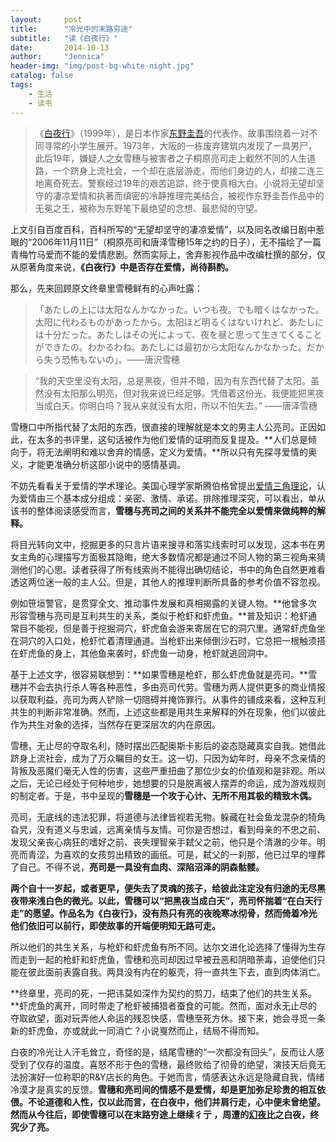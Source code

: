 ```yaml
---
layout:     post
title:      "冷光中的末路穷途"
subtitle:   "读《白夜行》"
date:       2014-10-13
author:     "Jennica"
header-img: "img/post-bg-white-night.jpg"
catalog: false
tags:
    - 生活
    - 读书
---
```


> 《[白夜行](http://baike.baidu.com/link?url=87akb9ltBRPoo5s4nM4a_4o4LJInuLT4IJgnLHGVK57W6bgQzB6oeT2kLgfeEDraCyfjzlyEBFr4BZ7Yt7PDtNgwd4N89T7rMiBE54KukRi)》（1999年），是日本作家[东野圭吾](http://baike.baidu.com/view/529955.htm)的代表作。故事围绕着一对不同寻常的小学生展开。1973年，大阪的一栋废弃建筑内发现了一具男尸，此后19年，嫌疑人之女雪穗与被害者之子桐原亮司走上截然不同的人生道路，一个跻身上流社会，一个却在底层游走。而他们身边的人，却接二连三地离奇死去。警察经过19年的艰苦追踪，终于使真相大白。小说将无望却坚守的凄凉爱情和执著而缜密的冷静推理完美结合，被视作东野圭吾作品中的无冕之王，被称为东野笔下最绝望的念想、最悲恸的守望。

上文引自百度百科，百科所写的“无望却坚守的凄凉爱情”，以及同名改编日剧中惹眼的“2006年11月11日”（桐原亮司和唐泽雪穂15年之约的日子），无不描绘了一篇青梅竹马爱而不能的爱情悲剧。然而实际上，舍弃影视作品中改编杜撰的部分，仅从原著角度来说，**《白夜行》中是否存在爱情，尚待斟酌。**

那么，先来回顾原文终章里雪穂鲜有的心声吐露：

>「あたしの上には太阳なんかなかった。いつも夜。でも暗くはなかった。太阳に代わるものがあったから。太阳ほど明るくはないけれど、あたしには十分だった。あたしはその光によって、夜を昼と思って生きてくることができたの。わかるわね。あたしには最初から太阳なんかなかった。だから失う恐怖もないの」。——唐沢雪穂

> “我的天空里没有太阳，总是黑夜，但并不暗，因为有东西代替了太阳。虽然没有太阳那么明亮，但对我来说已经足够。凭借着这份光，我便能把黑夜当成白天。你明白吗？我从来就没有太阳，所以不怕失去。” ——唐泽雪穗

雪穗口中所指代替了太阳的东西，很直接的理解就是本文的男主人公亮司。正因如此，在太多的书评里，这句话被作为他们爱情的证明而反复提及。**人们总是倾向于，将无法阐明和难以舍弃的情感，定义为爱情。**所以只有先探寻爱情的奥义，才能更准确分析这部小说中的感情基调。

不妨先看看关于爱情的学术理论。美国心理学家斯腾伯格曾提出[爱情三角理论](https://en.wikipedia.org/wiki/Triangular_theory_of_love)，认为爱情由三个基本成分组成：亲密、激情、承诺。排除推理深究，可以看出，单从该书的整体阅读感受而言，**雪穗与亮司之间的关系并不能完全以爱情来做纯粹的解释。**

将目光转向文中，挖掘更多的只言片语来搜寻和落实线索时可以发现，这本书在男女主角的心理描写方面极其隐晦，绝大多数情况都是通过不同人物的第三视角来猜测他们的心思。读者获得了所有线索尚不能得出确切结论，书中的角色自然更难看透这两位迷一般的主人公。但是，其他人的推理判断所具备的参考价值不容忽视。

例如笹垣警官，是贯穿全文、推动事件发展和真相揭露的关键人物。**他曾多次形容雪穗与亮司是互利共生的关系，类似于枪虾和虾虎鱼。**普及知识：枪虾通常目不能视，但是善于挖掘洞穴，虾虎鱼会游来寄居在它的洞穴里。通常虾虎鱼坐在洞穴的入口处，枪虾忙着清理通道。当枪虾出来倾倒沙石时，它总把一根触须搭在虾虎鱼的身上，其他鱼来袭时，虾虎鱼一动身，枪虾就逃回洞中。

基于上述文字，很容易联想到：**如果雪穗是枪虾，那么虾虎鱼就是亮司。**雪穗并不会去执行杀人等各种恶性，多由亮司代劳。雪穗为两人提供更多的商业情报以获取利益，亮司为两人铲除一切阻碍并掩饰罪行。从事件的铺成来看，这种互利共生的判断非常准确。然而，上述这些都是用共生来解释的外在现象，他们以彼此作为共生对象的选择，当然存在更深层次的内在原因。

雪穗，无止尽的夺取名利，随时摆出匹配奥斯卡影后的姿态隐藏真实自我。她借此跻身上流社会，成为了万众瞩目的女王。这一切，只因为幼年时，母亲不念亲情的背叛及恶魔们毫无人性的伤害，这些严重扭曲了那位少女的价值观和是非观。所以之后，无论已经处于何种地步，她想要的只是脱离被人摆弄的命运，成为游戏规则的制定者。于是，书中呈现的**雪穗是一个攻于心计、无所不用其极的精致木偶。**

亮司，无底线的违法犯罪，将道德与法律皆视若无物。躲藏在社会鱼龙混杂的犄角旮旯，没有道义与忠诚，远离亲情与友情。可你是否想过，看到母亲的不忠之前、发现父亲丧心病狂的嗜好之前、丧失理智亲手弑父之前，他只是个清澈的少年。明亮而青涩，为喜欢的女孩剪出精致的画纸。可是，弑父的一刹那，他已过早的埋葬了自己。不得不说，**亮司是一具没有血肉、深陷沼泽的阴森骷髅。**

**两个自十一岁起，或者更早，便失去了灵魂的孩子，给彼此注定没有归途的无尽黑夜带来浅白色的微光。以此，雪穗可以“把黑夜当成白天”，亮司怀揣着“在白天行走”的愿望。作品名为《白夜行》，没有热只有亮的夜晚寒冰彻骨，然而倚着冷光他们依旧可以前行，即使故事的开端便明知无路可走。**

所以他们的共生关系，与枪虾和虾虎鱼有所不同。达尔文进化论选择了懂得为生存而走到一起的枪虾和虾虎鱼，雪穗和亮司却因过早被丑恶和阴暗荼毒，迫使他们只能在彼此面前表露自我。两具没有内在的躯壳，将一直共生下去，直到肉体消亡。

**终章里，亮司的死，一把讳莫如深作为契约的剪刀，结束了他们的共生关系。**虾虎鱼的离开，同时带走了枪虾被捕猎者蚕食的可能。然而，面对永无止尽的夺取欲望，面对玩弄他人命运的残忍快感，雪穗至死方休。接下来，她会寻觅一条新的虾虎鱼，亦或就此一同消亡？小说戛然而止，结局不得而知。

白夜的冷光让人汗毛耸立，奇怪的是，结尾雪穗的“一次都没有回头”，反而让人感受到了仅存的温度。喜怒不形于色的雪穗，最终败给了彻骨的绝望，演技天后竟无法扮演好一位称职的R&Y店长的角色。于她而言，情感表达永远是隐藏自我，情绪冷漠才是真实的反馈。**雪穗和亮司间的情感不是爱情，却是更加弥足珍贵的相互依偎。不论道德和人性，仅以此而言，在白夜中，他们并肩行走，心中便未曾绝望。然而从今往后，即使雪穗可以在末路穷途上继续彳亍 ，周遭的[幻夜](http://baike.baidu.com/subview/2396874/4923769.htm#viewPageContent)比之白夜，终究少了亮。**
